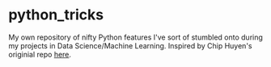 # python_tricks
My own repository of nifty Python features I've sort of stumbled onto during my projects in Data Science/Machine Learning. Inspired by Chip Huyen's originial repo [here](https://github.com/chiphuyen/python-is-cool).
